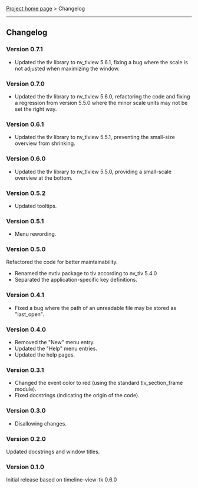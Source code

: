 [Project home page](../) > Changelog

------------------------------------------------------------------------

## Changelog


### Version 0.7.1

- Updated the tlv library to nv_tlview 5.6.1, fixing a bug 
  where the scale is not adjusted when maximizing the window.


### Version 0.7.0

- Updated the tlv library to nv_tlview 5.6.0, refactoring the code 
  and fixing a regression from version 5.5.0 where the minor scale units may not be set the right way. 


### Version 0.6.1

- Updated the tlv library to nv_tlview 5.5.1, preventing the small-size overview from shrinking. 


### Version 0.6.0

- Updated the tlv library to nv_tlview 5.5.0, providing a small-scale overview at the bottom.


### Version 0.5.2

- Updated tooltips.


### Version 0.5.1

- Menu rewording.


### Version 0.5.0

Refactored the code for better maintainability.
- Renamed the nvtlv package to tlv according to nv_tlv 5.4.0
- Separated the application-specific key definitions.


### Version 0.4.1

- Fixed a bug where the path of an unreadable file may be stored as "last_open". 


### Version 0.4.0

- Removed the "New" menu entry. 
- Updated the "Help" menu entries. 
- Updated the help pages.


### Version 0.3.1

- Changed the event color to red (using the standard tlv_section_frame module).
- Fixed docstrings (indicating the origin of the code).


### Version 0.3.0

- Disallowing changes.


### Version 0.2.0

Updated docstrings and window titles.


### Version 0.1.0

Initial release based on timeline-view-tk 0.6.0